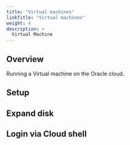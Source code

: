 ```yaml
---
title: "Virtual machines"
linkTitle: "Virtual machines"
weight: 4
description: >
  Virtual Machine
---
```


## Overview

Running a Virtual machine on the Oracle cloud.

## Setup

## Expand disk

## Login via Cloud shell

